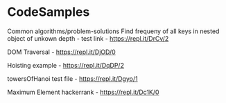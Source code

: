 # CodeSamples
Common algorithms/problem-solutions
Find frequeny of all keys in nested object of unkown depth - test link - https://repl.it/DrCv/2

DOM Traversal - https://repl.it/DjOD/0

Hoisting example - https://repl.it/DqDP/2

towersOfHanoi test file - https://repl.it/Dgyo/1

Maximum Element hackerrank  - https://repl.it/Dc1K/0
